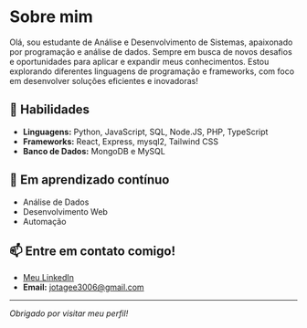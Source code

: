 # Sobre mim 

Olá, sou estudante de Análise e Desenvolvimento de Sistemas, apaixonado por programação e análise de dados. Sempre em busca de novos desafios e oportunidades para aplicar e expandir meus conhecimentos. Estou explorando diferentes linguagens de programação e frameworks, com foco em desenvolver soluções eficientes e inovadoras!


## 🚀 Habilidades
- **Linguagens:** Python, JavaScript, SQL, Node.JS, PHP, TypeScript
- **Frameworks:** React, Express, mysql2, Tailwind CSS
- **Banco de Dados:** MongoDB e MySQL

## 🌱 Em aprendizado contínuo
- Análise de Dados
- Desenvolvimento Web
- Automação

## 📫 Entre em contato comigo!
- [Meu LinkedIn](https://www.linkedin.com/in/joaogustavoo/)
- **Email:** jotagee3006@gmail.com

---

*Obrigado por visitar meu perfil!*
